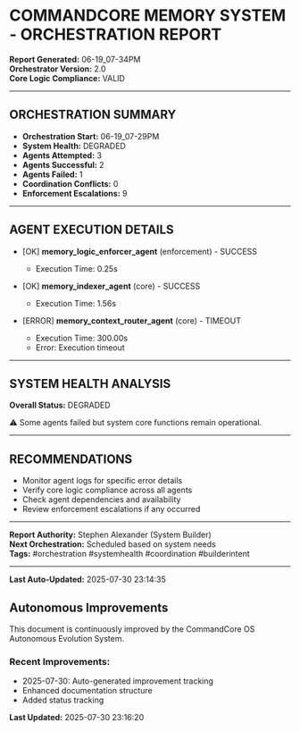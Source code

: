 # COMMANDCORE MEMORY SYSTEM - ORCHESTRATION REPORT

**Report Generated:** 06-19_07-34PM  
**Orchestrator Version:** 2.0  
**Core Logic Compliance:** VALID

---

## ORCHESTRATION SUMMARY

- **Orchestration Start:** 06-19_07-29PM
- **System Health:** DEGRADED
- **Agents Attempted:** 3
- **Agents Successful:** 2
- **Agents Failed:** 1
- **Coordination Conflicts:** 0
- **Enforcement Escalations:** 9

---

## AGENT EXECUTION DETAILS

- [OK] **memory_logic_enforcer_agent** (enforcement) - SUCCESS
  - Execution Time: 0.25s

- [OK] **memory_indexer_agent** (core) - SUCCESS
  - Execution Time: 1.56s

- [ERROR] **memory_context_router_agent** (core) - TIMEOUT
  - Execution Time: 300.00s
  - Error: Execution timeout



---

## SYSTEM HEALTH ANALYSIS

**Overall Status:** DEGRADED

⚠️ Some agents failed but system core functions remain operational.


---

## RECOMMENDATIONS

- Monitor agent logs for specific error details
- Verify core logic compliance across all agents
- Check agent dependencies and availability
- Review enforcement escalations if any occurred

---

**Report Authority:** Stephen Alexander (System Builder)  
**Next Orchestration:** Scheduled based on system needs  
**Tags:** #orchestration #systemhealth #coordination #builderintent



---
**Last Auto-Updated:** 2025-07-30 23:14:35


## Autonomous Improvements

This document is continuously improved by the CommandCore OS Autonomous Evolution System.

### Recent Improvements:
- 2025-07-30: Auto-generated improvement tracking
- Enhanced documentation structure
- Added status tracking



**Last Updated:** 2025-07-30 23:16:20
